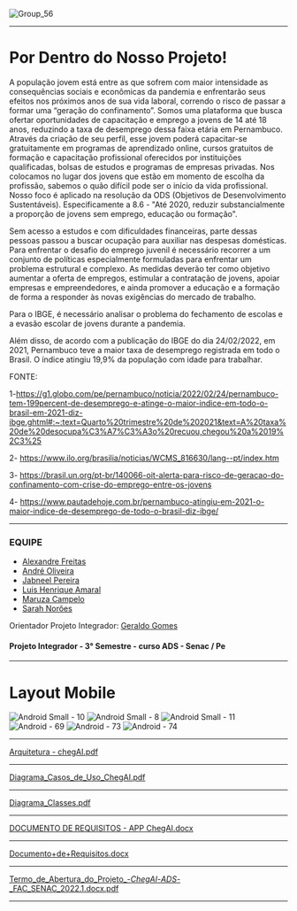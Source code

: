 ![Group_56](https://user-images.githubusercontent.com/95599130/165654245-c26f404c-28bc-4a0d-b55b-cd19452d54f0.png)


__________________________________________________________
# Por Dentro do Nosso Projeto!

A população jovem está entre as que sofrem com maior intensidade as consequências sociais e econômicas da pandemia e enfrentarão seus efeitos nos próximos anos de sua vida laboral, correndo o risco de passar a formar uma “geração do confinamento”. Somos uma plataforma que busca ofertar oportunidades de capacitação e emprego a jovens de 14 até 18 anos, reduzindo a taxa de desemprego dessa faixa etária em Pernambuco. Através da criação de seu perfil, esse jovem poderá capacitar-se gratuitamente em programas de aprendizado online, cursos gratuitos de formação e capacitação profissional oferecidos por instituições qualificadas, bolsas de estudos e programas de empresas privadas. Nos colocamos no lugar dos jovens que estão em momento de escolha da profissão, sabemos o quão difícil pode ser o início da vida profissional. Nosso foco é aplicado na resolução da ODS (Objetivos de Desenvolvimento Sustentáveis). Especificamente a 8.6 - "Até 2020, reduzir substancialmente a proporção de jovens sem emprego, educação ou formação".

Sem acesso a estudos e com dificuldades financeiras, parte dessas pessoas passou a buscar ocupação para auxiliar nas despesas domésticas. 
Para enfrentar o desafio do emprego juvenil é necessário recorrer a um conjunto de políticas especialmente formuladas para enfrentar um problema estrutural e complexo. 
As medidas deverão ter como objetivo aumentar a oferta de empregos, estimular a contratação de jovens, apoiar empresas e empreendedores, e ainda promover a educação e a formação de forma a responder às novas exigências do mercado de trabalho.

Para o IBGE, é necessário analisar o problema do fechamento de escolas e a evasão escolar de jovens durante a pandemia.

Além disso, de acordo com a publicação do IBGE do dia 24/02/2022, em 2021, Pernambuco teve a maior taxa de desemprego registrada em todo o Brasil. O índice atingiu 19,9% da população com idade para trabalhar.

FONTE:

1-https://g1.globo.com/pe/pernambuco/noticia/2022/02/24/pernambuco-tem-199percent-de-desemprego-e-atinge-o-maior-indice-em-todo-o-brasil-em-2021-diz-ibge.ghtml#:~:text=Quarto%20trimestre%20de%202021&text=A%20taxa%20de%20desocupa%C3%A7%C3%A3o%20recuou,chegou%20a%2019%2C3%25

2- https://www.ilo.org/brasilia/noticias/WCMS_816630/lang--pt/index.htm

3- https://brasil.un.org/pt-br/140066-oit-alerta-para-risco-de-geracao-do-confinamento-com-crise-do-emprego-entre-os-jovens

4- https://www.pautadehoje.com.br/pernambuco-atingiu-em-2021-o-maior-indice-de-desemprego-de-todo-o-brasil-diz-ibge/

________________________________________________________

### EQUIPE 

* [Alexandre Freitas]() 
* [André Oliveira](https://www.linkedin.com/in/andre-cezar-oliveira/) 
* [Jabneel Pereira](https://www.linkedin.com/in/jabneelpereira/)
* [Luis Henrique Amaral](https://www.linkedin.com/in/luish-melo/) 
* [Maruza Campelo](https://www.linkedin.com/in/maruza-martins-3738321a3/) 
* [Sarah Norões](https://www.linkedin.com/in/sarahnoroes/)

Orientador Projeto Integrador: [Geraldo Gomes](https://www.linkedin.com/in/geraldogomes/)

#### Projeto Integrador - 3° Semestre - curso ADS - Senac / Pe

__________________________________________________________

# Layout Mobile


![Android Small - 10](https://user-images.githubusercontent.com/95599130/168392952-9746ecdb-e978-4054-be03-08b96164d002.png) ![Android Small - 8](https://user-images.githubusercontent.com/95599130/168392958-2ac6b534-9f04-4167-af39-60c05eed3069.png) ![Android Small - 11](https://user-images.githubusercontent.com/95599130/168392966-7bbd4819-d614-4b84-9143-a2a62d453f21.png) ![Android - 69](https://user-images.githubusercontent.com/95599130/168393003-e2f88f1d-cd63-43e9-a5dd-745106589f30.png) ![Android - 73](https://user-images.githubusercontent.com/95599130/168393015-438300d1-3aee-460e-970c-7c2bdbf36b6d.png)
![Android - 74](https://user-images.githubusercontent.com/95599130/168393028-3e4a1dee-a6de-42b6-b686-6f76dd7afdd1.png)



___________________________________________________________

[Arquitetura - chegAI.pdf](https://github.com/oandreoliveira/ChegAI/blob/main/Documentacoes/Arquitetura%20-%20chegAI.pdf)
___________________________________________________________
[Diagrama_Casos_de_Uso_ChegAI.pdf](https://github.com/oandreoliveira/ChegAI/blob/main/Documentacoes/Diagrama_Casos_de_Uso_ChegAI.pdf)
___________________________________________________________
[Diagrama_Classes.pdf](https://github.com/oandreoliveira/ChegAI/blob/main/Documentacoes/Diagrama_Classes.pdf)
___________________________________________________________
[DOCUMENTO DE REQUISITOS - APP ChegAI.docx](https://github.com/oandreoliveira/ChegAI/blob/main/Documentacoes/DOCUMENTO%20DE%20REQUISITOS%20-%20APP%20ChegAI.docx)
___________________________________________________________
[Documento+de+Requisitos.docx](https://github.com/oandreoliveira/ChegAI/blob/main/Documentacoes/Documento%2Bde%2BRequisitos.docx)
___________________________________________________________
[Termo_de_Abertura_do_Projeto_-_ChegAI_-_ADS_-_FAC_SENAC_2022.1.docx.pdf](https://github.com/oandreoliveira/ChegAI/blob/main/Documentacoes/Termo_de_Abertura_do_Projeto_-_ChegAI_-_ADS_-_FAC_SENAC_2022.1.docx.pdf)

___________________________________________________________